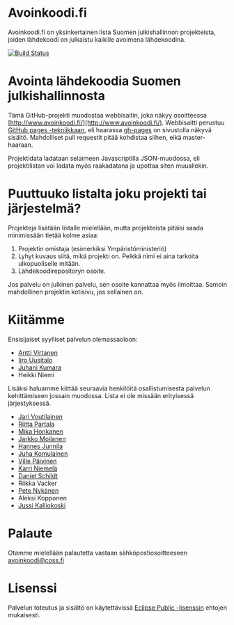 
Avoinkoodi.fi
=============

Avoinkoodi.fi on yksinkertainen lista Suomen julkishallinnon projekteista, joiden lähdekoodi on julkaistu kaikille avoimena lähdekoodina.

[![Build Status](https://api.travis-ci.org/solita/avoinkoodi.svg?branch=gh-pages)](https://travis-ci.org/solita/avoinkoodi)


# Avointa lähdekoodia Suomen julkishallinnosta

Tämä GitHub-projekti muodostaa webbisaitin, joka näkyy osoitteessa [http://www.avoinkoodi.fi/](http://www.avoinkoodi.fi/). Webbisaitti perustuu [GitHub
pages -tekniikkaan](https://pages.github.com/), eli haarassa [gh-pages](https://github.com/cossfi/avoinkoodi/tree/gh-pages) on sivustolla näkyvä sisältö. Mahdolliset
pull requestit pitää kohdistaa siihen, eikä master-haaraan.

Projektidata ladataan selaimeen Javascriptilla JSON-muodossa, eli projektilistan voi ladata myös raakadatana ja upottaa siten muuallekin.

# Puuttuuko listalta joku projekti tai järjestelmä?

Projekteja lisätään listalle mielellään, mutta projekteista pitäisi saada minimissään tietää kolme asiaa:

1. Projektin omistaja (esimerkiksi Ympäristöministeriö)
2. Lyhyt kuvaus siitä, mikä projekti on. Pelkkä nimi ei aina tarkoita ulkopuoliselle mitään.
3. Lähdekoodirepositoryn osoite.

Jos palvelu on julkinen palvelu, sen osoite kannattaa myös ilmoittaa. Samoin mahdollinen projektin kotisivu, jos sellainen on.


# Kiitämme

Ensisijaiset syylliset palvelun olemassaoloon:
* [Antti Virtanen](https://github.com/lokori)
* [Iiro Uusitalo](https://github.com/woltage)
* [Juhani Kumara](https://github.com/jkumara)
* Heikki Niemi

Lisäksi haluamme kiittää seuraavia henkilöitä osallistumisesta palvelun kehittämiseen jossain muodossa. Lista ei ole missään erityisessä järjestyksessä.
* [Jari Voutilainen](https://github.com/Zharktas)
* [Riitta Partala](https://github.com/riittap)
* [Mika Honkanen](https://github.com/Mygee)
* [Jarkko Moilanen](https://github.com/kyyberi)
* [Hannes Junnila](https://github.com/hannesj)
* [Juha Komulainen](https://github.com/komu)
* [Ville Päivinen](https://github.com/villepaivinen)
* [Karri Niemelä](https://github.com/kakoni)
* [Daniel Schildt](https://github.com/d2s)
* Riikka Vacker
* [Pete Nykänen](https://github.com/petetnt)
* Aleksi Kopponen
* [Jussi Kalliokoski](https://github.com/jussi-kalliokoski)

# Palaute

Otamme mielellään palautetta vastaan sähköpostiosoitteeseen avoinkoodi@coss.fi

# Lisenssi

Palvelun toteutus ja sisältö on käytettävissä [Eclipse Public -lisenssin](https://github.com/cossfi/avoinkoodi/blob/master/LICENSE) ehtojen mukaisesti. 
